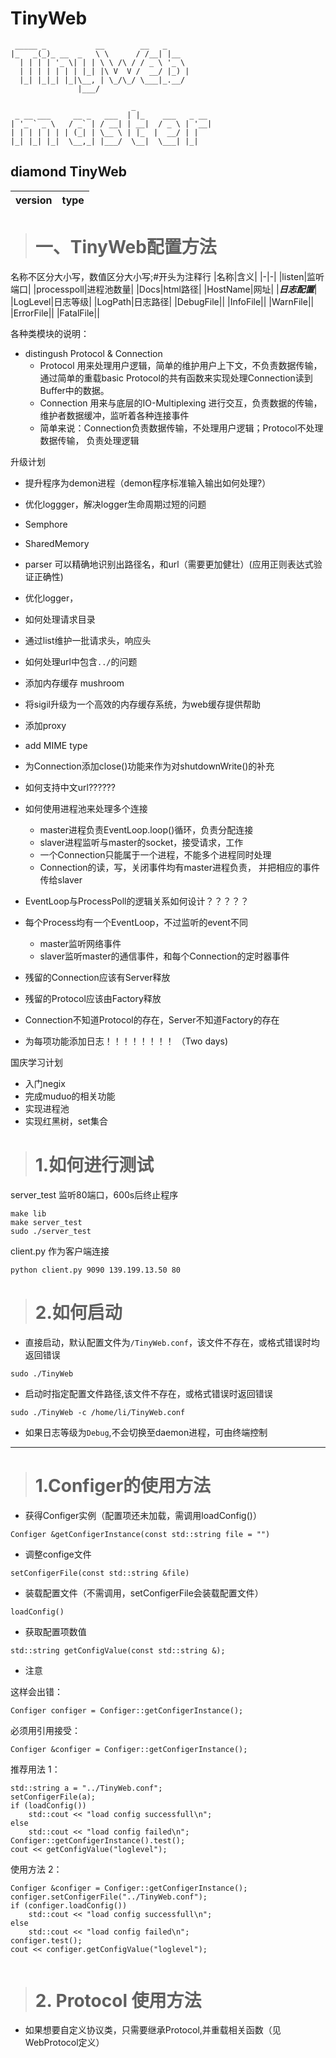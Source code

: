 # TinyWeb

```
 _____ _           __        __   _     
|_   _(_)_ __  _   \ \      / /__| |__  
  | | | | '_ \| | | \ \ /\ / / _ \ '_ \ 
  | | | | | | | |_| |\ V  V /  __/ |_) |
  |_| |_|_| |_|\__, | \_/\_/ \___|_.__/ 
               |___/                    
```



```
                           _                 
 _ __ ___     __ _   ___  | |_    ___   _ __ 
| '_ ` _ \   / _` | / __| | __|  / _ \ | '__|
| | | | | | | (_| | \__ \ | |_  |  __/ | |   
|_| |_| |_|  \__,_| |___/  \__|  \___| |_|   

```
## diamond TinyWeb
                                
| version | type |
|--------|-------|



> # 一、TinyWeb配置方法
名称不区分大小写，数值区分大小写;#开头为注释行
|名称|含义|
|-|-|
|listen|监听端口|
|processpoll|进程池数量|
|Docs|html路径|
|HostName|网址|
|***日志配置***|
|LogLevel|日志等级|
|LogPath|日志路径|
|DebugFile||
|InfoFile||
|WarnFile||
|ErrorFile||
|FatalFile||



各种类模块的说明：
- distingush Protocol & Connection
    - Protocol 用来处理用户逻辑，简单的维护用户上下文，不负责数据传输，
        通过简单的重载basic Protocol的共有函数来实现处理Connection读到
        Buffer中的数据。
    - Connection 用来与底层的IO-Multiplexing 进行交互，负责数据的传输，
        维护者数据缓冲，监听着各种连接事件
    - 简单来说：Connection负责数据传输，不处理用户逻辑；Protocol不处理数据传输，
     负责处理逻辑



升级计划
- 提升程序为demon进程（demon程序标准输入输出如何处理?）
- 优化loggger，解决logger生命周期过短的问题
- Semphore
- SharedMemory
- parser 可以精确地识别出路径名，和url（需要更加健壮）(应用正则表达式验证正确性)
- 优化logger，
- 如何处理请求目录
- 通过list维护一批请求头，响应头
- 如何处理url中包含```../```的问题
- 添加内存缓存 mushroom
- 将sigil升级为一个高效的内存缓存系统，为web缓存提供帮助
- 添加proxy
- add MIME type
- 为Connection添加close()功能来作为对shutdownWrite()的补充
- 如何支持中文url??????
- 如何使用进程池来处理多个连接
    - master进程负责EventLoop.loop()循环，负责分配连接
    - slaver进程监听与master的socket，接受请求，工作
    - 一个Connection只能属于一个进程，不能多个进程同时处理
    - Connection的读，写，关闭事件均有master进程负责，
        并把相应的事件传给slaver

- EventLoop与ProcessPoll的逻辑关系如何设计？？？？？
- 每个Process均有一个EventLoop，不过监听的event不同
    - master监听网络事件
    - slaver监听master的通信事件，和每个Connection的定时器事件

- 残留的Connection应该有Server释放
- 残留的Protocol应该由Factory释放
- Connection不知道Protocol的存在，Server不知道Factory的存在


- 为每项功能添加日志！！！！！！！！
    （Two days)

国庆学习计划
- 入门negix
- 完成muduo的相关功能
- 实现进程池
- 实现红黑树，set集合



> # 1.如何进行测试

server_test 监听80端口，600s后终止程序
```
make lib
make server_test
sudo ./server_test
```

client.py 作为客户端连接
```
python client.py 9090 139.199.13.50 80
```

> # 2.如何启动

- 直接启动，默认配置文件为```/TinyWeb.conf```，该文件不存在，或格式错误时均返回错误
```
sudo ./TinyWeb
```

- 启动时指定配置文件路径,该文件不存在，或格式错误时返回错误
```
sudo ./TinyWeb -c /home/li/TinyWeb.conf
```

- 如果日志等级为```Debug```,不会切换至daemon进程，可由终端控制


------------------

> # 1.Configer的使用方法

- 获得Configer实例（配置项还未加载，需调用loadConfig()）
```
Configer &getConfigerInstance(const std::string file = "")
```

- 调整confige文件
```
setConfigerFile(const std::string &file)
```

- 装载配置文件（不需调用，setConfigerFile会装载配置文件）
```
loadConfig()
```

- 获取配置项数值
```
std::string getConfigValue(const std::string &);
```

- 注意

这样会出错：
```
Configer configer = Configer::getConfigerInstance();
```

必须用引用接受：
```
Configer &configer = Configer::getConfigerInstance();
```

推荐用法 1：
```
std::string a = "../TinyWeb.conf";
setConfigerFile(a);
if (loadConfig())
    std::cout << "load config successfull\n";
else
    std::cout << "load config failed\n";
Configer::getConfigerInstance().test();
cout << getConfigValue("loglevel");
```

使用方法 2：
```
Configer &configer = Configer::getConfigerInstance();
configer.setConfigerFile("../TinyWeb.conf");
if (configer.loadConfig())
    std::cout << "load config successfull\n";
else
    std::cout << "load config failed\n";
configer.test();
cout << configer.getConfigValue("loglevel");
```

```

```


> # 2. Protocol 使用方法

- 如果想要自定义协议类，只需要继承Protocol,并重载相关函数（见WebProtocol定义）

